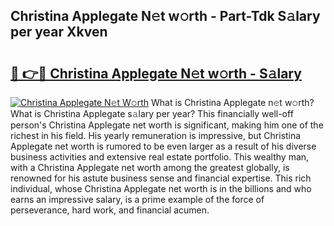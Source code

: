 ## Christina Applegate N𝚎t w𝚘rth - Part-Tdk S𝚊lary per year Xkven

# <h2><a href="http://gc23zp.nevu.top/?p=Christina+Applegate">🔗 👉🔴 Christina Applegate N𝚎t w𝚘rth - S𝚊lary</a></h2>

[![Christina Applegate N𝚎t W𝚘rth](https://i.imgur.com/Oavwk0R.jpeg)](http://gc23zp.nevu.top/?p=Christina+Applegate)
What is Christina Applegate n𝚎t w𝚘rth? What is Christina Applegate s𝚊lary per year?
This financially well-off person's Christina Applegate net worth is significant, making him one of the richest in his field. His yearly remuneration is impressive, but Christina Applegate net worth is rumored to be even larger as a result of his diverse business activities and extensive real estate portfolio. This wealthy man, with a Christina Applegate net worth among the greatest globally, is renowned for his astute business sense and financial expertise. This rich individual, whose Christina Applegate net worth is in the billions and who earns an impressive salary, is a prime example of the force of perseverance, hard work, and financial acumen.
